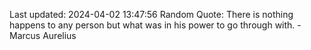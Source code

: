Last updated: 2024-04-02 13:47:56
Random Quote: There is nothing happens to any person but what was in his power to go through with. - Marcus Aurelius